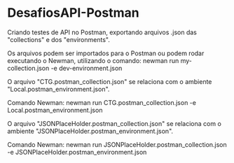 # DesafiosAPI-Postman
Criando testes de API no Postman, exportando arquivos .json das "collections" e dos "environments".

Os arquivos podem ser importados para o Postman ou podem rodar executando o Newman,
utilizando o comando:
newman run my-collection.json -e dev-environment.json


O arquivo "CTG.postman_collection.json" se relaciona com o ambiente "Local.postman_environment.json".

Comando Newman:
newman run CTG.postman_collection.json -e Local.postman_environment.json


O arquivo "JSONPlaceHolder.postman_collection.json" se relaciona com o ambiente "JSONPlaceHolder.postman_environment.json".

Comando Newman:
newman run JSONPlaceHolder.postman_collection.json -e JSONPlaceHolder.postman_environment.json
